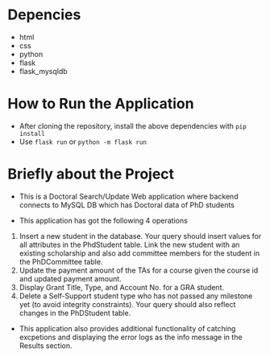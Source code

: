 # Depencies

- html
- css
- python
- flask
- flask_mysqldb

# How to Run the Application

- After cloning the repository, install the above dependencies with ```pip install```
- Use ```flask run``` or ```python -m flask run```


# Briefly about the Project

- This is a Doctoral Search/Update Web application where backend connects to MySQL DB which has Doctoral data of PhD students

- This application has got the following 4 operations 
1. Insert a new student in the database. Your query should insert values for all attributes in the PhdStudent table. Link the new student with an existing scholarship and also add committee members for the student in the PhDCommittee table.
2. Update the payment amount of the TAs for a course given the course id and updated payment amount.
3. Display Grant Title, Type, and Account No. for a GRA student.
4. Delete a Self-Support student type who has not passed any milestone yet (to avoid integrity constraints). Your query should 
also reflect changes in the PhDStudent table.

- This application also provides additional functionality of catching excpetions and displaying the error logs as the info message in the Results section.